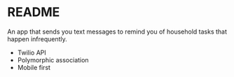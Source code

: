 # README

An app that sends you text messages to remind you of household tasks that happen infrequently.

* Twilio API
* Polymorphic association
* Mobile first